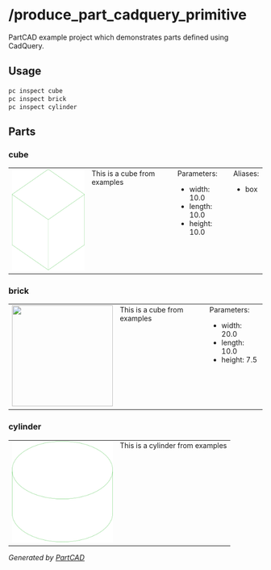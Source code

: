 # /produce_part_cadquery_primitive

PartCAD example project which demonstrates parts defined using CadQuery.

## Usage
```shell
pc inspect cube
pc inspect brick
pc inspect cylinder
```


## Parts

### cube
<table><tr>
<td valign=top><img src="./cube.svg" width="200" height="200"></td>
<td valign=top>This is a cube from examples</td>
<td valign=top>Parameters:<br/><ul><li>width: 10.0</li><li>length: 10.0</li><li>height: 10.0</li></ul></td>
<td valign=top>Aliases:<br/><ul><li>box</li></ul></td>
</tr></table>

### brick
<table><tr>
<td valign=top><img src="./brick.svg" width="200" height="200"></td>
<td valign=top>This is a cube from examples</td>
<td valign=top>Parameters:<br/><ul><li>width: 20.0</li><li>length: 10.0</li><li>height: 7.5</li></ul></td>
</tr></table>

### cylinder
<table><tr>
<td valign=top><img src="./cylinder.svg" width="200" height="200"></td>
<td valign=top>This is a cylinder from examples</td>
</tr></table>

*Generated by [PartCAD](https://partcad.org/)*
